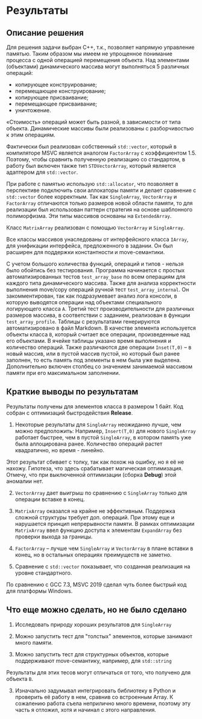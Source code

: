 # Результаты

## Описание решения
Для решения задачи выбран C++, т.к., позволяет напрямую управление памятью. Таким образом мы имеем не упрощенное понимание процесса с одной операцией перемещения объекта. Над элементами (объектами) динамического массива могут выполняться 5 различных операций:

- копирующее конструирование;
- перемещающее конструирование;
- копирующее присваивание;
- перемещающее присваивание;
- уничтожение.

«Стоимость» операций может быть разной, в зависимости от типа объекта. Динамические массивы были реализованы с разборчивостью к этим операциям.

Фактически был реализован собственный `std::vector`, который в компиляторе MSVC является аналогом `FactorArray` c коэффициентом 1.5.  Поэтому, чтобы сравнить полученную реализацию со стандартом, в работу был включен также тип `STDVectorArray`, который является адаптером для `std::vector`. 

При работе с памятью использую `std::allocator`, что позволяет в перспективе подключить свои аллокаторы памяти и делает сравнение с `std::vector` более корректным. Так как `SingleArray`, `VectorArray` и `FactorArray` отличаются только размеров новой области памяти, то для реализации был использован паттерн стратегия на основе шаблонного полиморфизма. Эти типы массивов основаны на `ExtendedArray`. 

Класс `MatrixArray` реализован с помощью `VectorArray` и `SingleArray`.

Все классы массивов унаследованы от интерфейсного класса `IArray`, для унификации интерфейса, предложенного в задании. Он был расширен для поддержки константности и move-семантики.  

С учетом большого количества функций, операций и типов - нельзя было обойтись без тестирования. Программа начинается с простых автоматизированных тестов   `test_array_base`  по всем операциям для каждого типа динамического массива. Также для анализа корректности выполнения move/copy операций ручной тест `test_array_internal`.  Он закомментирован, так как подразумевает анализ лога консоли, в которую выводятся операции над объектами специального логирующего класса `A`.
Третий тест производительности для различных размеров массива, в соответствии с заданием, реализован в функции `test_array_profile`. Таблицы c результатами генерируются автоматизировано в файл Markdown. В качестве элемента используется объекты класса `B`, который считает все операции, произведенные над его объектами. В ячейке таблицы указано время выполнения и количество операций. 
Также различаются две операции `Inset(T,0)` – в новый массив, или в пустой массив пустой, но который был ранее заполнен, то есть память под элементы в нем была уже выделена. Дополнительно включен столбец со значением занимаемой массивом памяти при его максимальном заполнении.

## Краткие выводы по результатам

Результаты получены для элементов класса `B` размером 1 байт. Код собран с оптимизаций быстродействия __Release__.

1. Некоторые результаты для `SingleArray` неожиданно лучше, чем можно предположить: 
   Например, `Insert(T,0)` для нового `SingleArray`  работает быстрее, чем в пустой `SingleArray`, в котором память уже была аллоцирована ранее. Количество операций растет квадратично, но время - линейно.
  
Этот результат сбивает с толку, так как похож на ошибку, но я её не нахожу.  Гипотеза, что здесь срабатывает магическая оптимизация. Отмечу, что при выключенной оптимизации (сборка __Debug__) этой аномалии нет.

2. `VectorArray` дает выигрыш по сравнению с `SingleArray` только для операции вставке в конец.

3. `MatrixArray` оказался на крайне не эффективным. Поддержка сложной структуры требует доп. операций. При этому еще и нарушается принцип непрерывности памяти. В рамках оптимизации `MatrixArray` ввел функцию доступа к элементам `ExpandArray` без проверки выхода за границы.

4. `FactorArray` – лучше чем `SingleArray` и `VectorArray` в плане вставки в конец, но в остальных операциях преимуществ не заметно. 

5. Сравнение с `std::vector` показывает, что созданная реализация на уровне стандартного. 

По сравнению с GCC 7.3, MSVC 2019 сделал чуть более быстрый код для платформы Windows.


## Что еще можно сделать, но не было сделано


1. Исследовать природу хороших результатов для `SingleArray`

2. Можно запустить тест для "толстых" элементов, которые занимают много памяти.

3. Можно запустить тест для структурных объектов, которые поддерживают move-семантику, например, для `std::string`

Результаты для этих тесов могут отличаться от того, что получено для объекта `B`.

3. Изначально задумывал интегрировать библиотеку в Python и проверить её работу в нем, сравнив со встроенным Array. К сожалению работа съела неприлично много времени, поэтому эту часть я отложил, хотя и начинал с этого направления.
